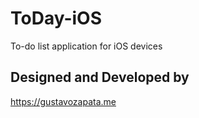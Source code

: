 # ToDay-iOS
To-do list application for iOS devices


## Designed and Developed by ##
https://gustavozapata.me
